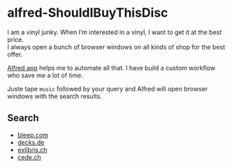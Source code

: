 alfred-ShouldIBuyThisDisc
=========================

I am a vinyl junky. When I’m interested in a vinyl, I want to get it at the best price.  
I always open a bunch of browser windows on all kinds of shop for the best offer.

[Alfred app](http://www.alfredapp.com/) helps me to automate all that. I have build a custom workflow who save me a lot of time.

Juste tape `music` followed by your query and Alfred will open browser windows with the search results.

## Search

- [bleep.com](http://www.bleep.com)
- [decks.de](http://www.decks.de)
- [exlibris.ch](http://www.exlibris.ch)
- [cede.ch](http://www.cede.ch)